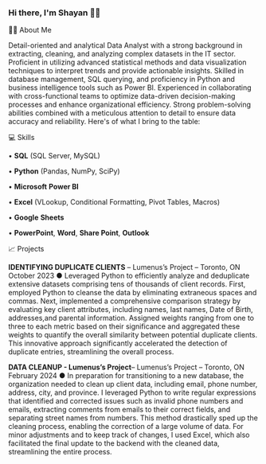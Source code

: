 ### Hi there, I'm Shayan 🤝🏾


✍🏾 About Me

Detail-oriented and analytical Data Analyst with a strong background in extracting, cleaning, and analyzing complex datasets in the IT
sector. Proficient in utilizing advanced statistical methods and data visualization techniques to interpret trends and provide actionable
insights. Skilled in database management, SQL querying, and proficiency in Python and business intelligence tools such as Power BI.
Experienced in collaborating with cross-functional teams to optimize data-driven decision-making processes and enhance
organizational efficiency. Strong problem-solving abilities combined with a meticulous attention to detail to ensure data accuracy and reliability. Here's of what I bring to the table:
 
💻 Skills

• **SQL** (SQL Server, MySQL) 

• **Python** (Pandas, NumPy, SciPy) 

• **Microsoft** **Power BI**

• **Excel** (VLookup, Conditional Formatting, Pivot 
Tables, Macros) 

• **Google** **Sheets** 

• **PowerPoint**, **Word**, **Share Point**, **Outlook**

📈 Projects

**IDENTIFYING DUPLICATE CLIENTS** – Lumenus’s Project – Toronto, ON October 2023
● Leveraged Python to efficiently analyze and deduplicate extensive datasets comprising tens of thousands of client records.
First, employed Python to cleanse the data by eliminating extraneous spaces and commas. Next, implemented a
comprehensive comparison strategy by evaluating key client attributes, including names, last names, Date of Birth, addresses,and parental information. Assigned weights ranging from one to three to each metric based on their significance and
aggregated these weights to quantify the overall similarity between potential duplicate clients. This innovative approach
significantly accelerated the detection of duplicate entries, streamlining the overall process.

**DATA CLEANUP - Lumenus’s Project**– Lumenus’s Project – Toronto, ON February 2024 
● In preparation for transitioning to a new database, the organization needed to clean up client data, including email, phone
number, address, city, and province. I leveraged Python to write regular expressions that identified and corrected issues such
as invalid phone numbers and emails, extracting comments from emails to their correct fields, and separating street names
from numbers. This method drastically sped up the cleaning process, enabling the correction of a large volume of data. For
minor adjustments and to keep track of changes, I used Excel, which also facilitated the final update to the backend with the
cleaned data, streamlining the entire process.
